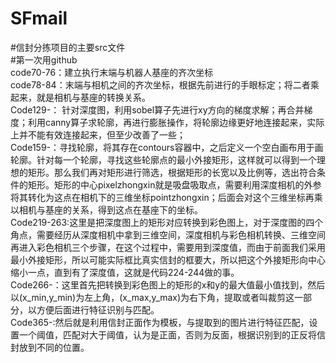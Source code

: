 # SFmail<br>
#信封分拣项目的主要src文件<br>
#第一次用github<br>
code70-76：建立执行末端与机器人基座的齐次坐标<br>
code78-84：末端与相机之间的齐次坐标，根据先前进行的手眼标定；将二者乘起来，就是相机与基座的转换关系。<br>
Code129-： 针对深度图，利用sobel算子先进行xy方向的梯度求解；再合并梯度；利用canny算子求轮廓，再进行膨胀操作，将轮廓边缘更好地连接起来，实际上并不能有效连接起来，但至少改善了一些；<br>
Code159-：寻找轮廓，将其存在contours容器中，之后定义一个空白画布用于画轮廓。针对每一个轮廓，寻找这些轮廓点的最小外接矩形，这样就可以得到一个理想的矩形。那么我们再对矩形进行筛选，根据矩形的长宽以及比例等，选出符合条件的矩形。矩形的中心pixelzhongxin就是吸盘吸取点，需要利用深度相机的外参将其转化为这点在相机下的三维坐标pointzhongxin；后面会对这个三维坐标再乘以相机与基座的关系，得到这点在基座下的坐标。<br>
Code219-263:这里是把深度图上的矩形对应转换到彩色图上，对于深度图的四个角点，需要经历从深度相机中拿到三维空间，深度相机与彩色相机转换、三维空间再进入彩色相机三个步骤，在这个过程中，需要用到深度值，而由于前面我们采用最小外接矩形，所以可能实际框比真实信封的框要大，所以把这个外接矩形向中心缩小一点，直到有了深度值，这就是代码224-244做的事。<br>
Code266-：这里首先把转换到彩色图上的矩形的x和y的最大值最小值找到，然后以(x_min,y_min)为左上角，(x_max,y_max)为右下角，提取或者叫裁剪这一部分，以方便后面进行特征识别与匹配。<br>
Code365-:然后就是利用信封正面作为模板，与提取到的图片进行特征匹配，设置一个阈值，匹配对大于阈值，认为是正面，否则为反面，根据识别到的正反将信封放到不同的位置。<br>
